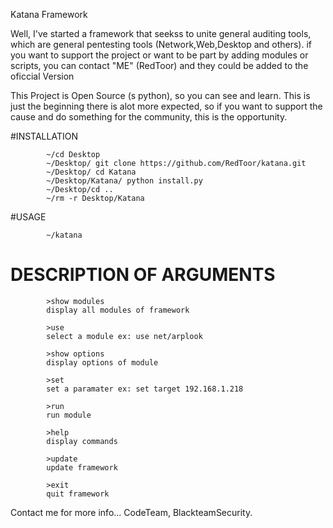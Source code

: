 Katana Framework

Well, I've started a framework that seekss to unite general auditing tools,
which are general pentesting tools (Network,Web,Desktop and others). if you
want to support the project or want to be part by adding modules or scripts,
you can contact "ME" (RedToor) and they could be added to the oficcial Version

This Project is Open Source (s python), so you can see and learn.
This is just the beginning there is alot more expected, so if you want to support
the cause and do something for the community, this is the opportunity.

#INSTALLATION

```
        ~/cd Desktop
        ~/Desktop/ git clone https://github.com/RedToor/katana.git
        ~/Desktop/ cd Katana
        ~/Desktop/Katana/ python install.py
        ~/Desktop/cd ..
        ~/rm -r Desktop/Katana
```

#USAGE

```
        ~/katana
```

# DESCRIPTION OF ARGUMENTS

```
        >show modules
        display all modules of framework
        
        >use 
        select a module ex: use net/arplook
        
        >show options
        display options of module
        
        >set 
        set a paramater ex: set target 192.168.1.218
        
        >run 
        run module
        
        >help
        display commands
        
        >update
        update framework
        
        >exit
        quit framework
```

Contact me for more info...
CodeTeam, BlackteamSecurity.
